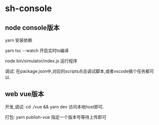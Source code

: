 # sh-console


## node console版本

yarn 安装依赖

yarn tsc --watch 开启实时ts编译

node bin/simulator/index.js 运行程序

调试: 在package.json中,对应的scripts点击调试脚本,或者vscode搞个任务都可以.

## web vue版本

开发,调试: cd ./vue && yarn dev 访问本地host即可.

打包: yarn publish-vue <version> 指定一个版本号等待上传即可


